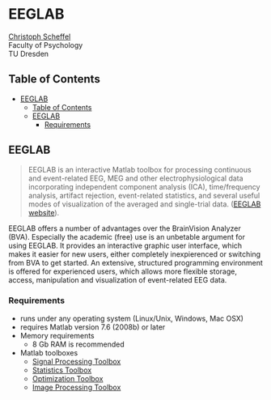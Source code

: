 # EEGLAB

[Christoph Scheffel](mailto:christoph_scheffel@tu-dresden.de)<br>
Faculty of Psychology<br>
TU Dresden

## Table of Contents

- [EEGLAB](#eeglab)
  - [Table of Contents](#table-of-contents)
  - [EEGLAB](#eeglab-1)
    - [Requirements](#requirements)

## EEGLAB

> EEGLAB is an interactive Matlab toolbox for processing continuous and event-related EEG, MEG and other electrophysiological data incorporating independent component analysis (ICA), time/frequency analysis, artifact rejection, event-related statistics, and several useful modes of visualization of the averaged and single-trial data.
> ([EEGLAB website](https://sccn.ucsd.edu/eeglab/index.php)).

EEGLAB offers a number of advantages over the BrainVision Analyzer (BVA).
Especially the academic (free) use is an unbetable argument for using EEGLAB.
It provides an interactive graphic user interface, which makes it easier for new users, either completely inexpierenced or switching from BVA to get started.
An extensive, structured programming environment is offered for experienced users, which allows more flexible storage, access, manipulation and visualization of event-related EEG data.

### Requirements
- runs under any operating system (Linux/Unix, Windows, Mac OSX)
- requires Matlab version 7.6 (2008b) or later
- Memory requirements
  - 8 Gb RAM is recommended
- Matlab toolboxes
  - [Signal Processing Toolbox](https://mathworks.com/products/signal.html)
  - [Statistics Toolbox](https://mathworks.com/products/statistics.html)
  - [Optimization Toolbox](https://mathworks.com/products/statistics.html)
  - [Image Processing Toolbox](https://mathworks.com/products/image.html)
